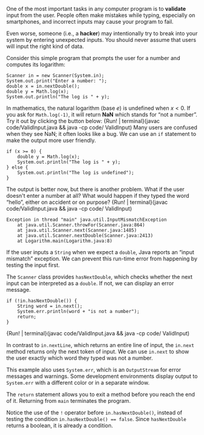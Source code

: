 One of the most important tasks in any computer program is to **validate** input from the user. People often make mistakes while typing, especially on smartphones, and incorrect inputs may cause your program to fail.

Even worse, someone (i.e., a **hacker**) may intentionally try to break into your system by entering unexpected inputs. You should never assume that users will input the right kind of data.

Consider this simple program that prompts the user for a number and computes its logarithm:

```code
Scanner in = new Scanner(System.in);
System.out.print("Enter a number: ");
double x = in.nextDouble();
double y = Math.log(x);
System.out.println("The log is " + y);
```

In mathematics, the natural logarithm (base $e$) is undefined when $x < 0$. If you ask for `Math.log(-1)`, it will return **NaN** which stands for “not a number”. 
Try it out by clicking the button below:
{Run! | terminal}(javac code/ValidInput.java && java -cp code/ ValidInput)
 Many users are confused when they see NaN; it often looks like a bug. We can use an `if` statement to make the output more user friendly.

```code
if (x >= 0) {
    double y = Math.log(x);
    System.out.println("The log is " + y);
} else {
    System.out.println("The log is undefined");
}
```

The output is better now, but there is another problem. What if the user doesn't enter a number at all? What would happen if they typed the word “hello”, either on accident or on purpose? 
{Run! | terminal}(javac code/ValidInput.java && java -cp code/ ValidInput)




```code
Exception in thread "main" java.util.InputMismatchException
    at java.util.Scanner.throwFor(Scanner.java:864)
    at java.util.Scanner.next(Scanner.java:1485)
    at java.util.Scanner.nextDouble(Scanner.java:2413)
    at Logarithm.main(Logarithm.java:8)
```



If the user inputs a `String` when we expect a `double`, Java reports an “input mismatch” exception. We can prevent this run-time error from happening by testing the input first.

The `Scanner` class provides `hasNextDouble`, which checks whether the next input can be interpreted as a `double`. If not, we can display an error message.

```code
if (!in.hasNextDouble()) {
    String word = in.next();
    System.err.println(word + "is not a number");
    return;
}
```

{Run! | terminal}(javac code/ValidInput.java && java -cp code/ ValidInput)



In contrast to `in.nextLine`, which returns an entire line of input, the `in.next` method returns only the next token of input. We can use `in.next` to show the user exactly which word they typed was not a number.


This example also uses `System.err`, which is an `OutputStream` for error messages and warnings. Some development environments display output to `System.err` with a different color or in a separate window.


The `return` statement allows you to exit a method before you reach the end of it. Returning from `main` terminates the program.

Notice the use of the `!` operator before `in.hasNextDouble()`, instead of testing the condition `in.hasNextDouble() == false`. Since `hasNextDouble` returns a boolean, it is already a condition.